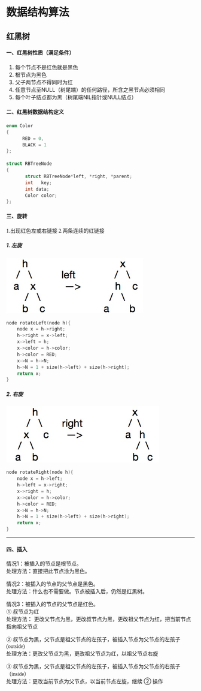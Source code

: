 
# 数据结构算法

## 红黑树

#### 一、红黑树性质（满足条件）<br>
1. 每个节点不是红色就是黑色 <br>
2. 根节点为黑色 <br>
3. 父子两节点不得同时为红 <br>
4. 任意节点至NULL（树尾端）的任何路径，所含之黑节点必须相同 <br>
5. 每个叶子结点都为黑（树尾端NIL指针或NULL结点）

#### 二、红黑树数据结构定义<br>
	 
```cpp
enum Color  
{  
      RED = 0,  
      BLACK = 1  
};  

struct RBTreeNode  
{  
       struct RBTreeNode*left, *right, *parent;  
       int   key;  
       int data;  
       Color color;  
};
```

#### 三、旋转 <br>
<font face="menlo"> 1.出现红色左或右链接 2.两条连续的红链接 </font><br>
##### 1. 左旋
![Alt text](left.jpeg)

```cpp
node rotateLeft(node h){
	node x = h->right;
	h->right = x->left;
	x->left = h;
	x->color = h->color;
	h->color = RED;
	x->N = h->N;
	h->N = 1 + size(h->left) + size(h->right);
	return x;
}
```

##### 2. 右旋
![Alt text](right.jpg)
```cpp
node rotateRight(node h){
	node x = h->left;
	h->left = x->right;
	x->right = h;
	x->color = h->color;
	h->color = RED;
	x->N = h->N;
	h->N = 1 + size(h->left) + size(h->right);
	return x;
}
```
-----------  
#### 四、插入 <br>   
情况1：被插入的节点是根节点。<br>
处理方法：直接把此节点涂为黑色。 


情况2：被插入的节点的父节点是黑色。 <br>
处理方法：什么也不需要做。节点被插入后，仍然是红黑树。
    
    
情况3：被插入的节点的父节点是红色。 <br>
<font face="menlo">① 叔节点为红 </font><br>
处理方法： 更改父节点为黑，更改叔节点为黑，更改祖父节点为红，把当前节点指向祖父节点

<font face="menlo">② 叔节点为黑，父节点是祖父节点的左孩子，被插入节点为父节点的左孩子 (outside) </font><br>
处理方法：更改父节点为黑，更改祖父节点为红，以祖父节点右旋

<font face="menlo">③ 叔节点为黑，父节点是祖父节点的左孩子，被插入节点为父节点的右孩子（inside） </font><br>
处理方法：更改当前节点为父节点，以当前节点左旋，继续 ② 操作
